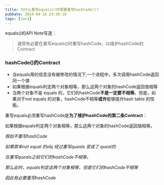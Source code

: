 ```yaml
---
title: 为什么重写equals()时需要重写hashCode()?
pubDate: 2024-04-18 23:50:18
tags: [Java]
---
```


equals()的API Note写道：

> 通常有必要在重写equals()时重写hashCode，以维护hashCode的Contract

### hashCode()的Contract

- 当equals用的信息没有被修改的情况下,一个进程中，多次调用hashCode返回同一个值
- 如果根据equals判定两个对象相等，那么这两个对象的hashCode返回值相等
- 当两个对象不是 equals 的，它们的hashCode**不是一定要不相等**。但是，如果对于not equals 的对象，hashCode不相等**或许**能够提升hash table 的性能。

重写equals必须重写hashCode是**为了维护hashCode的第二条Contract**：

如果根据equals判定两个对象相等，那么这两个对象的hashCode返回值相等。

*假如不重写hashCode*

*如果原本not equal 的obj 经过重写queals 变成了 queal的*

*在重写queals之前它们的hashCode不相等。*

*那么此时，equals判定这两个对象相等，但是它们的hashCode不相等*

*因此有必要重写hashCode*

